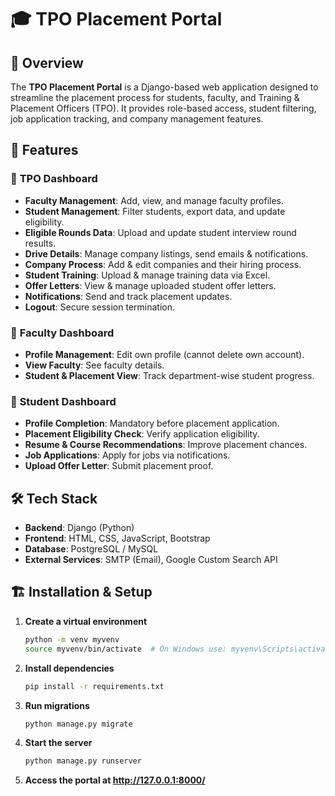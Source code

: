 # 🎓 TPO Placement Portal

## 📌 Overview

The **TPO Placement Portal** is a Django-based web application designed to streamline the placement process for students, faculty, and Training & Placement Officers (TPO). It provides role-based access, student filtering, job application tracking, and company management features.

## 🚀 Features

### 🔹 **TPO Dashboard**

- **Faculty Management**: Add, view, and manage faculty profiles.
- **Student Management**: Filter students, export data, and update eligibility.
- **Eligible Rounds Data**: Upload and update student interview round results.
- **Drive Details**: Manage company listings, send emails & notifications.
- **Company Process**: Add & edit companies and their hiring process.
- **Student Training**: Upload & manage training data via Excel.
- **Offer Letters**: View & manage uploaded student offer letters.
- **Notifications**: Send and track placement updates.
- **Logout**: Secure session termination.

### 🔹 **Faculty Dashboard**

- **Profile Management**: Edit own profile (cannot delete own account).
- **View Faculty**: See faculty details.
- **Student & Placement View**: Track department-wise student progress.

### 🔹 **Student Dashboard**

- **Profile Completion**: Mandatory before placement application.
- **Placement Eligibility Check**: Verify application eligibility.
- **Resume & Course Recommendations**: Improve placement chances.
- **Job Applications**: Apply for jobs via notifications.
- **Upload Offer Letter**: Submit placement proof.

## 🛠️ Tech Stack

- **Backend**: Django (Python)
- **Frontend**: HTML, CSS, JavaScript, Bootstrap
- **Database**: PostgreSQL / MySQL
- **External Services**: SMTP (Email), Google Custom Search API

## 🏗️ Installation & Setup

1. **Create a virtual environment**

   ```sh
   python -m venv myvenv
   source myvenv/bin/activate  # On Windows use: myvenv\Scripts\activate

   ```

2. **Install dependencies**

   ```sh
   pip install -r requirements.txt

   ```

3. **Run migrations**

   ```sh
   python manage.py migrate

   ```

4. **Start the server**

   ```sh
   python manage.py runserver

   ```

5. **Access the portal at http://127.0.0.1:8000/**
